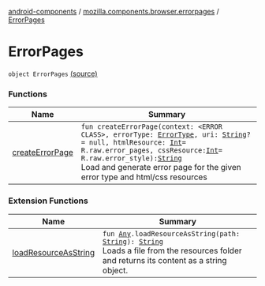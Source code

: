 [android-components](../../index.md) / [mozilla.components.browser.errorpages](../index.md) / [ErrorPages](./index.md)

# ErrorPages

`object ErrorPages` [(source)](https://github.com/mozilla-mobile/android-components/blob/master/components/browser/errorpages/src/main/java/mozilla/components/browser/errorpages/ErrorPages.kt#L16)

### Functions

| Name | Summary |
|---|---|
| [createErrorPage](create-error-page.md) | `fun createErrorPage(context: <ERROR CLASS>, errorType: `[`ErrorType`](../-error-type/index.md)`, uri: `[`String`](https://kotlinlang.org/api/latest/jvm/stdlib/kotlin/-string/index.html)`? = null, htmlResource: `[`Int`](https://kotlinlang.org/api/latest/jvm/stdlib/kotlin/-int/index.html)` = R.raw.error_pages, cssResource: `[`Int`](https://kotlinlang.org/api/latest/jvm/stdlib/kotlin/-int/index.html)` = R.raw.error_style): `[`String`](https://kotlinlang.org/api/latest/jvm/stdlib/kotlin/-string/index.html)<br>Load and generate error page for the given error type and html/css resources |

### Extension Functions

| Name | Summary |
|---|---|
| [loadResourceAsString](../../mozilla.components.support.test.file/kotlin.-any/load-resource-as-string.md) | `fun `[`Any`](https://kotlinlang.org/api/latest/jvm/stdlib/kotlin/-any/index.html)`.loadResourceAsString(path: `[`String`](https://kotlinlang.org/api/latest/jvm/stdlib/kotlin/-string/index.html)`): `[`String`](https://kotlinlang.org/api/latest/jvm/stdlib/kotlin/-string/index.html)<br>Loads a file from the resources folder and returns its content as a string object. |
